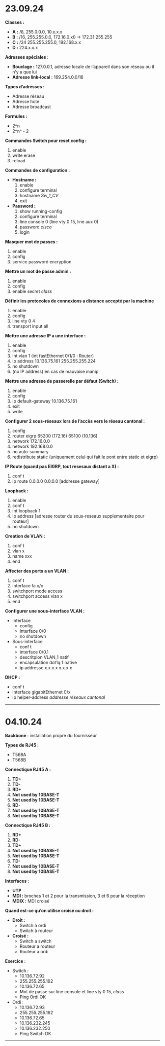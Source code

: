 # **23.09.24**

**Classes :**

* **A **:**** /8, 255.0.0.0, 10.x.x.x
* **B :** /16, 255.255.0.0, 172.16.0.x0 -> 172.31.255.255
* **C :** /24 255.255.255.0, 192.168.x.x
* **D :** 224.x.x.x

**Adresses spéciales :**

* **Bouclage :** 127.0.0.1, adresse locale de l’appareil dans son réseau ou il n’y a que lui
* **Adresse link-local :** 169.254.0.0/16

**Types d’adresses :**

* Adresse réseau
* Adresse hote
* Adresse broadcast

**Formules :**

* 2^n
* 2^n^ - 2

**Commandes Switch pour reset config :**

1. enable
2. write erase
3. reload

**Commandes de configuration :**

* **Hostname :**
  1. enable
  2. configure terminal
  3. hostname *Sw_1_CV*
  4. exit
* **Password :**
  1. show running-config
  2. configure terminal
  3. line console 0 (line vty 0 15, line aux 0)
  4. password *cisco*
  5. login

**Masquer mot de passes :**

1. enable
2. config
3. service password encryption

**Mettre un mot de passe admin :**

1. enable
2. config
3. enable secret *class*

**Définir les protocoles de connexions a distance accepté par la machine**

1. enable
2. config
3. line vty 0 4
4. transport input all

**Mettre une adresse IP a une interface :**

1. enable
2. config
3. int vlan 1 (int fastEthernet 0/1/0 : Router)
4. ip address 10.136.75.161 255.255.255.224
5. no shutdown
6. (no IP address) en cas de mauvaise manip

**Mettre une adresse de passerelle par défaut (Switch) :**

1. enable
2. config
3. ip default-gateway 10.136.75.161
4. exit
5. write

**Configurer 2 sous-réseaux lors de l’accès vers le réseau cantonal :**

1. config
2. router eigrp 65200 (172.16) 65100 (10.136)
3. network 172.16.0.0
4. network 192.168.0.0
5. no auto-summary
6. redistribute static (uniquement celui qui fait le pont entre static et eigrp)

**IP Route (quand pas EIGRP, tout resesaux distant a X) :**

1. conf t
2. ip route 0.0.0.0 0.0.0.0 [addresse gateway]

**Loopback :**

1. enable
2. conf t
3. int loopback 1
4. ip address [adresse router du sous-reseaux supplementaire pour routeur]
5. no shutdown

**Creation de VLAN :**

1. conf t
2. vlan x
3. name xxx
4. end

**Affecter des ports a un VLAN :**

1. conf t
2. interface fa x/x
3. switchport mode access
4. switchport access vlan x
5. end

**Configurer une sous-interface VLAN :**

- Interface
  - config
  - interface 0/0
  - no shutdown
- Sous-interface
  - conf t
  - interface 0/0.1
  - descritpion VLAN_1 natif
  - encapsulation dot1q 1 native
  - ip addresse x.x.x.x x.x.x.x

**DHCP :**
- conf t
- interface gigabitEthernet 0/x
- ip helper-address *addresse réseaux cantonal*      

---

# **04.10.24**

**Backbone** : installation propre du fournisseur

**Types de RJ45 :**

* T568A
* T568B

**Connectique RJ45 A :**

1. **TD+**
2. **TD-**
3. **RD+**
4. **Not used by 10BASE-T**
5. **Not used by 10BASE-T**
6. **RD-**
7. **Not used by 10BASE-T**
8. **Not used by 10BASE-T**

**Connectique RJ45 B :**

1. **RD+**
2. **RD-**
3. **TD+**
4. **Not used by 10BASE-T**
5. **Not used by 10BASE-T**
6. **TD-**
7. **Not used by 10BASE-T**
8. **Not used by 10BASE-T**

**Interfaces :**

* **UTP**
* **MDI :** broches 1 et 2 pour la transmission, 3 et 6 pour la réception
* **MDIX :** MDI croisé

**Quand est-ce qu’on utilise croisé ou droit :**

* **Droit :**
  * Switch à ordi
  * Switch à routeur
* **Croisé :**
  * Switch a switch
  * Routeur a routeur
  * Routeur a ordi

**Exercice :**

* Switch :
  * 10.136.72.92
  * 255.255.255.192
  * 10.136.72.65
  * Mot de passe sur line console et line vty 0 15, *class*
  * Ping Ordi OK
* Ordi :
  * 10.136.72.93
  * 255.255.255.192
  * 10.136.72.65
  * 10.136.232.245
  * 10.136.232.250
  * Ping Switch OK

---
